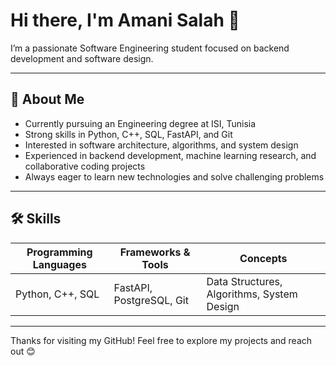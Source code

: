 
# Hi there, I'm Amani Salah 👋

I’m a passionate Software Engineering student focused on backend development and software design.

---

## 🚀 About Me

- Currently pursuing an Engineering degree at ISI, Tunisia  
- Strong skills in Python, C++, SQL, FastAPI, and Git  
- Interested in software architecture, algorithms, and system design  
- Experienced in backend development, machine learning research, and collaborative coding projects  
- Always eager to learn new technologies and solve challenging problems  

---

## 🛠️ Skills

| Programming Languages | Frameworks & Tools       | Concepts                  |
|-----------------------|--------------------------|---------------------------|
| Python, C++, SQL      | FastAPI, PostgreSQL, Git | Data Structures, Algorithms, System Design |

---


Thanks for visiting my GitHub! Feel free to explore my projects and reach out 😊

